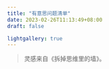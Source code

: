 ```yaml
---
title: "有意思问题清单"
date: 2023-02-26T11:13:49+08:00
draft: false

lightgallery: true
---
```


> 灵感来自《拆掉思维里的墙》。


